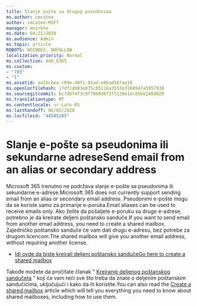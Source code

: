 ```yaml
---
title: Slanje pošte sa drugog pseudonima
ms.author: cmcatee
author: cmcatee-MSFT
manager: mnirkhe
ms.date: 04/21/2020
ms.audience: Admin
ms.topic: article
ROBOTS: NOINDEX, NOFOLLOW
localization_priority: Normal
ms.collection: Adm_O365
ms.custom:
- "703"
- "1"
ms.assetid: aa1bcbea-c09e-40f1-81ad-e86ad567ae16
ms.openlocfilehash: 17dfcdb03e875c05116a3553e3160947a5957938
ms.sourcegitcommit: bc7d6f4f3c9f7060d073f5130e1ec856e248d020
ms.translationtype: MT
ms.contentlocale: sr-Latn-RS
ms.lasthandoff: 06/02/2020
ms.locfileid: "44505285"
---
```

# <a name="send-email-from-an-alias-or-secondary-address"></a><span data-ttu-id="a1ce7-102">Slanje e-pošte sa pseudonima ili sekundarne adrese</span><span class="sxs-lookup"><span data-stu-id="a1ce7-102">Send email from an alias or secondary address</span></span>

<span data-ttu-id="a1ce7-103">Microsoft 365 trenutno ne podržava slanje e-pošte sa pseudonima ili sekundarne e-adrese.</span><span class="sxs-lookup"><span data-stu-id="a1ce7-103">Microsoft 365 does not currently support sending email from an alias or secondary email address.</span></span> <span data-ttu-id="a1ce7-104">Pseudonimi e-pošte mogu da se koriste samo za primanje e-poruka.</span><span class="sxs-lookup"><span data-stu-id="a1ce7-104">Email aliases can be used to receive emails only.</span></span> <span data-ttu-id="a1ce7-105">Ako želite da pošaljete e-poruku sa druge e-adrese, potrebno je da kreirate deljeni poštansko sanduče.</span><span class="sxs-lookup"><span data-stu-id="a1ce7-105">If you want to send email from another email address, you need to create a shared mailbox.</span></span> <span data-ttu-id="a1ce7-106">Zajedničko poštansko sanduče će vam dati drugu e-adresu, bez potrebe za drugom licencom.</span><span class="sxs-lookup"><span data-stu-id="a1ce7-106">The shared mailbox will give you another email address, without requiring another license.</span></span>
  
- [<span data-ttu-id="a1ce7-107">Idi ovde da biste kreirali deljeni poštansko sanduče</span><span class="sxs-lookup"><span data-stu-id="a1ce7-107">Go here to create a shared mailbox</span></span>](https://portal.office.com/AdminPortal/Home#/AssistedGuide/addemailoptions)

<span data-ttu-id="a1ce7-108">Takođe možete da pročitate članak " [Kreiranje deljenog poštanskog sandučeta](https://docs.microsoft.com/microsoft-365/admin/email/create-a-shared-mailbox) " koji će vam reći sve što treba da znate o deljenim poštanskim sandučićima, uključujući i kako da ih koristite.</span><span class="sxs-lookup"><span data-stu-id="a1ce7-108">You can also read the [Create a shared mailbox](https://docs.microsoft.com/microsoft-365/admin/email/create-a-shared-mailbox) article which will tell you everything you need to know about shared mailboxes, including how to use them.</span></span>